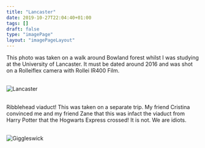 ```yaml
---
title: "Lancaster"
date: 2019-10-27T22:04:40+01:00
tags: []
draft: false
type: "imagePage"
layout: "imagePageLayout"
---
```

This photo was taken on a walk around Bowland forest whilst I was studying at the University of Lancaster. It must be dated around 2016 and was shot on a Rolleiflex camera with Rollei IR400 Film.
<br><br>

![Lancaster](/photography/images/Film/Lancaster10004-2.jpg)

<br>
Ribblehead viaduct! This was taken on a separate trip. My friend Cristina convinced me and my friend Zane that this was infact the viaduct from Harry Potter that the Hogwarts Express crossed! It is not. We are idiots.
<br>
<br>

![Giggleswick](/photography/images/Film/JOEIR027.jpg)

